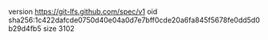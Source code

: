 version https://git-lfs.github.com/spec/v1
oid sha256:1c422dafcde0750d40e04a0d7e7bff0cde20a6fa845f5678fe0dd5d0b29d4fb5
size 3102
